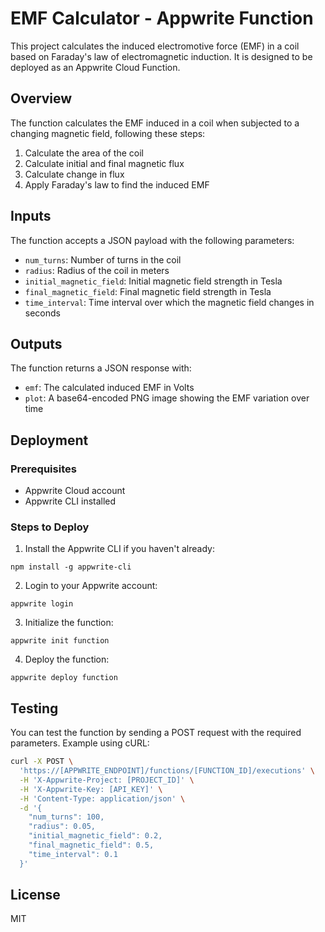 # EMF Calculator - Appwrite Function

This project calculates the induced electromotive force (EMF) in a coil based on Faraday's law of electromagnetic induction. It is designed to be deployed as an Appwrite Cloud Function.

## Overview

The function calculates the EMF induced in a coil when subjected to a changing magnetic field, following these steps:
1. Calculate the area of the coil
2. Calculate initial and final magnetic flux
3. Calculate change in flux
4. Apply Faraday's law to find the induced EMF

## Inputs

The function accepts a JSON payload with the following parameters:

- `num_turns`: Number of turns in the coil
- `radius`: Radius of the coil in meters
- `initial_magnetic_field`: Initial magnetic field strength in Tesla
- `final_magnetic_field`: Final magnetic field strength in Tesla
- `time_interval`: Time interval over which the magnetic field changes in seconds

## Outputs

The function returns a JSON response with:

- `emf`: The calculated induced EMF in Volts
- `plot`: A base64-encoded PNG image showing the EMF variation over time

## Deployment

### Prerequisites
- Appwrite Cloud account
- Appwrite CLI installed

### Steps to Deploy

1. Install the Appwrite CLI if you haven't already:
```
npm install -g appwrite-cli
```

2. Login to your Appwrite account:
```
appwrite login
```

3. Initialize the function:
```
appwrite init function
```

4. Deploy the function:
```
appwrite deploy function
```

## Testing

You can test the function by sending a POST request with the required parameters. Example using cURL:

```bash
curl -X POST \
  'https://[APPWRITE_ENDPOINT]/functions/[FUNCTION_ID]/executions' \
  -H 'X-Appwrite-Project: [PROJECT_ID]' \
  -H 'X-Appwrite-Key: [API_KEY]' \
  -H 'Content-Type: application/json' \
  -d '{
    "num_turns": 100,
    "radius": 0.05,
    "initial_magnetic_field": 0.2,
    "final_magnetic_field": 0.5,
    "time_interval": 0.1
  }'
```

## License

MIT
